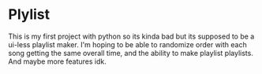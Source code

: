 # Plylist

This is my first project with python so its kinda bad but its supposed to be a ui-less playlist maker.
I'm hoping to be able to randomize order with each song getting the same overall time, and the ability to make playlist playlists.
And maybe more features idk.
